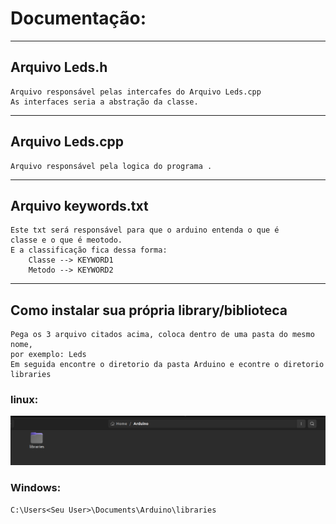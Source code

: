 # Documentação:
________________________________________________________________

## Arquivo Leds.h
	Arquivo responsável pelas intercafes do Arquivo Leds.cpp
	As interfaces seria a abstração da classe.

________________________________________________________________
## Arquivo Leds.cpp
	Arquivo responsável pela logica do programa .
________________________________________________________________

## Arquivo keywords.txt
	Este txt será responsável para que o arduino entenda o que é 
	classe e o que é meotodo.
	E a classificação fica dessa forma:
		Classe --> KEYWORD1
		Metodo --> KEYWORD2
________________________________________________________________

## Como instalar sua própria library/biblioteca
	Pega os 3 arquivo citados acima, coloca dentro de uma pasta do mesmo nome, 
	por exemplo: Leds
	Em seguida encontre o diretorio da pasta Arduino e econtre o diretorio libraries

### linux:
<img src="./doc/path_directory.png" alt="Caminho para instalacao"/>

### Windows:
 <code>C:\Users\<Seu User>\Documents\Arduino\libraries</code>